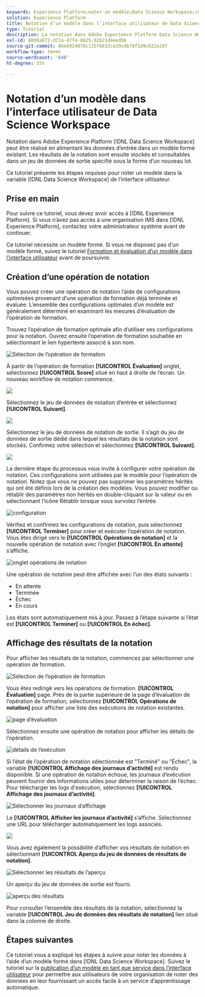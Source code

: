 ```yaml
---
keywords: Experience Platform;noter un modèle;Data Science Workspace;rubriques populaires;ui;opération de notation;résultats de notation
solution: Experience Platform
title: Notation d’un modèle dans l’interface utilisateur de Data Science Workspace
type: Tutorial
description: La notation dans Adobe Experience Platform Data Science Workspace peut être réalisée en alimentant un modèle formé existant avec des données d’entrée. Les résultats de la notation sont ensuite stockés et consultables dans un jeu de données de sortie spécifié sous la forme d’un nouveau lot.
exl-id: 00d6a872-d71a-47f4-8625-92621d4eed56
source-git-commit: 86e6924078c115fb032ce39cd678f1d9c622e297
workflow-type: tm+mt
source-wordcount: '648'
ht-degree: 35%

---
```


# Notation d’un modèle dans l’interface utilisateur de Data Science Workspace

Notation dans Adobe Experience Platform [!DNL Data Science Workspace] peut être réalisé en alimentant les données d’entrée dans un modèle formé existant. Les résultats de la notation sont ensuite stockés et consultables dans un jeu de données de sortie spécifié sous la forme d’un nouveau lot.

Ce tutoriel présente les étapes requises pour noter un modèle dans la variable [!DNL Data Science Workspace] de l’interface utilisateur.

## Prise en main

Pour suivre ce tutoriel, vous devez avoir accès à [!DNL Experience Platform]. Si vous n’avez pas accès à une organisation IMS dans [!DNL Experience Platform], contactez votre administrateur système avant de continuer.

Ce tutoriel nécessite un modèle formé. Si vous ne disposez pas d’un modèle formé, suivez le tutoriel [Formation et évaluation d’un modèle dans l’interface utilisateur](./train-evaluate-model-ui.md) avant de poursuivre.

## Création d’une opération de notation

Vous pouvez créer une opération de notation l’aide de configurations optimisées provenant d’une opération de formation déjà terminée et évaluée. L’ensemble des configurations optimales d’un modèle est généralement déterminé en examinant les mesures d’évaluation de l’opération de formation.

Trouvez l’opération de formation optimale afin d’utiliser ses configurations pour la notation. Ouvrez ensuite l’opération de formation souhaitée en sélectionnant le lien hypertexte associé à son nom.

![Sélection de l’opération de formation](../images/models-recipes/score/select-run.png)

À partir de l’opération de formation **[!UICONTROL Évaluation]** onglet, sélectionnez **[!UICONTROL Score]** situé en haut à droite de l’écran. Un nouveau workflow de notation commence.

![](../images/models-recipes/score/training_run_overview.png)

Sélectionnez le jeu de données de notation d’entrée et sélectionnez **[!UICONTROL Suivant]**.

![](../images/models-recipes/score/scoring_input.png)

Sélectionnez le jeu de données de notation de sortie. Il s’agit du jeu de données de sortie dédié dans lequel les résultats de la notation sont stockés. Confirmez votre sélection et sélectionnez **[!UICONTROL Suivant]**.

![](../images/models-recipes/score/scoring_results.png)

La dernière étape du processus vous invite à configurer votre opération de notation. Ces configurations sont utilisées par le modèle pour l’opération de notation.
Notez que vous ne pouvez pas supprimer les paramètres hérités qui ont été définis lors de la création des modèles. Vous pouvez modifier ou rétablir des paramètres non hérités en double-cliquant sur la valeur ou en sélectionnant l’icône Rétablir lorsque vous survolez l’entrée.

![configuration](../images/models-recipes/score/configuration.png)

Vérifiez et confirmez les configurations de notation, puis sélectionnez **[!UICONTROL Terminer]**  pour créer et exécuter l’opération de notation. Vous êtes dirigé vers le **[!UICONTROL Opérations de notation]** et la nouvelle opération de notation avec l’onglet **[!UICONTROL En attente]** s’affiche.

![onglet opérations de notation](../images/models-recipes/score/scoring_runs_tab.png)

Une opération de notation peut être affichée avec l’un des états suivants :
- En attente
- Terminée
- Échec
- En cours

Les états sont automatiquement mis à jour. Passez à l’étape suivante si l’état est **[!UICONTROL Terminer]** ou **[!UICONTROL En échec]**.

## Affichage des résultats de la notation

Pour afficher les résultats de la notation, commencez par sélectionner une opération de formation.

![Sélection de l’opération de formation](../images/models-recipes/score/select-run.png)

Vous êtes redirigé vers les opérations de formation. **[!UICONTROL Évaluation]** page. Près de la partie supérieure de la page d’évaluation de l’opération de formation, sélectionnez **[!UICONTROL Opérations de notation]** pour afficher une liste des exécutions de notation existantes.

![page d’évaluation](../images/models-recipes/score/view_scoring_runs.png)

Sélectionnez ensuite une opération de notation pour afficher les détails de l’opération.

![détails de l’exécution](../images/models-recipes/score/view_details.png)

Si l’état de l’opération de notation sélectionnée est &quot;Terminé&quot; ou &quot;Échec&quot;, la variable **[!UICONTROL Affichage des journaux d’activité]** est rendu disponible. Si une opération de notation échoue, les journaux d’exécution peuvent fournir des informations utiles pour déterminer la raison de l’échec. Pour télécharger les logs d&#39;exécution, sélectionnez **[!UICONTROL Affichage des journaux d’activité]**.

![Sélectionner les journaux d’affichage](../images/models-recipes/score/view_logs.png)

Le **[!UICONTROL Afficher les journaux d’activité]** s’affiche. Sélectionnez une URL pour télécharger automatiquement les logs associés.

![](../images/models-recipes/score/activity_logs.png)

Vous avez également la possibilité d’afficher vos résultats de notation en sélectionnant  **[!UICONTROL Aperçu du jeu de données de résultats de notation]**.

![Sélectionner les résultats de l’aperçu](../images/models-recipes/score/view_results.png)

Un aperçu du jeu de données de sortie est fourni.

![aperçu des résultats](../images/models-recipes/score/preview_results.png)

Pour consulter l’ensemble des résultats de la notation, sélectionnez la variable **[!UICONTROL Jeu de données des résultats de notation]** lien situé dans la colonne de droite.

## Étapes suivantes

Ce tutoriel vous a expliqué les étapes à suivre pour noter les données à l’aide d’un modèle formé dans [!DNL Data Science Workspace]. Suivez le tutoriel sur la [publication d’un modèle en tant que service dans l’interface utilisateur](./publish-model-service-ui.md) pour permettre aux utilisateurs de votre organisation de noter des données en leur fournissant un accès facile à un service d’apprentissage automatique.
